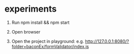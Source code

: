 # experiments
1) Run npm install && npm start

2) Open browser

3) Open the project in playground: e.g. http://127.0.0.1:8080/?folder=baconEx/formValidator/index.js
